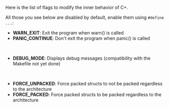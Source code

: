 Here is the list of flags to modify the inner behavior of C+.

All those you see below are disabled by default, enable them using `#define ...`:
- **WARN_EXIT**: Exit the program when warn() is called
- **PANIC_CONTINUE**: Don't exit the program when panic() is called
<br>

- **DEBUG_MODE**: Displays debug messages (compatibility with the Makefile not yet done)
<br>

- **FORCE_UNPACKED**: Force packed structs to not be packed regardless to the architecture
- **FORCE_PACKED**: Force packed structs to be packed regardless to the architecture
